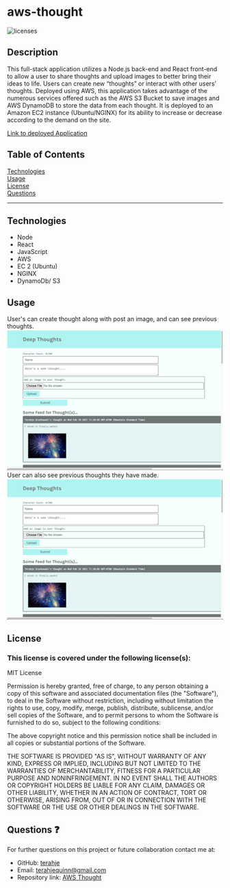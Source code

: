 # aws-thought

![licenses](https://img.shields.io/badge/License-MIT_License-blue.svg)

## Description
This full-stack application utilizes a Node.js back-end and React front-end to allow a user to share thoughts and upload images to better bring their ideas to life. Users can create new “thoughts” or interact with other users’ thoughts. Deployed using AWS, this application takes advantage of the numerous services offered such as the AWS S3 Bucket to save images and AWS DynamoDB to store the data from each thought. It is deployed to an Amazon EC2 instance (Ubuntu/NGINX) for its ability to increase or decrease according to the demand on the site.

[Link to deployed Application](http://54.210.39.149)


## Table of Contents
[Technologies](#technologies)<br>
[Usage](#usage)<br>
[License](#license)<br>
[Questions](#questions)<br>
***
## Technologies
* Node
* React
* JavaScript
* AWS
* EC 2 (Ubuntu)
* NGINX
* DynamoDb/ S3

## Usage
User's can create thought along with post an image, and can see previous thoughts.
![](/assets/images/screenshot1.jpg)
User can also see previous thoughts they have made.
![](/assets/images/screenshot1.jpg)

## License
### This license is covered under the following license(s):
MIT License

Permission is hereby granted, free of charge, to any person obtaining a copy
of this software and associated documentation files (the "Software"), to deal
in the Software without restriction, including without limitation the rights
to use, copy, modify, merge, publish, distribute, sublicense, and/or sell
copies of the Software, and to permit persons to whom the Software is
furnished to do so, subject to the following conditions:

The above copyright notice and this permission notice shall be included in all
copies or substantial portions of the Software.

THE SOFTWARE IS PROVIDED "AS IS", WITHOUT WARRANTY OF ANY KIND, EXPRESS OR
IMPLIED, INCLUDING BUT NOT LIMITED TO THE WARRANTIES OF MERCHANTABILITY,
FITNESS FOR A PARTICULAR PURPOSE AND NONINFRINGEMENT. IN NO EVENT SHALL THE
AUTHORS OR COPYRIGHT HOLDERS BE LIABLE FOR ANY CLAIM, DAMAGES OR OTHER
LIABILITY, WHETHER IN AN ACTION OF CONTRACT, TORT OR OTHERWISE, ARISING FROM,
OUT OF OR IN CONNECTION WITH THE SOFTWARE OR THE USE OR OTHER DEALINGS IN THE
SOFTWARE.

## Questions :question:
For further questions on this project or future collaboration contact me at:<br>
* GitHub: [terahje](https://github.com/terahje)
* Email: terahjequinn@gmail.com
* Repository link: [AWS Thought](https://github.com/terahje/aws-thought)